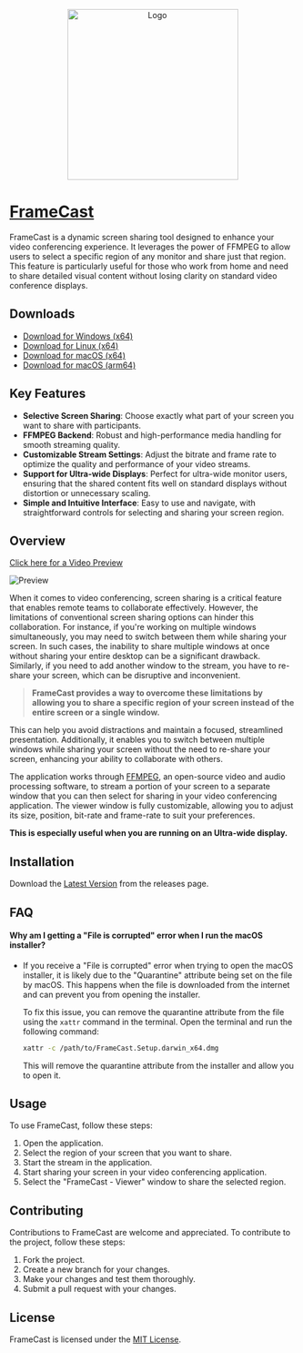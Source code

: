<p align="center">
    <img src="./public/icon.png" width="300" alt="Logo">
</p>

# [FrameCast](https://framecast.app/)

FrameCast is a dynamic screen sharing tool designed to enhance your video conferencing experience. It leverages the power of FFMPEG to allow users to select a specific region of any monitor and share just that region. This feature is particularly useful for those who work from home and need to share detailed visual content without losing clarity on standard video conference displays.

## Downloads

- [Download for Windows (x64)](https://github.com/nathan-fiscaletti/framecast/releases/latest/download/FrameCast.Setup.windows_amd64.exe)
- [Download for Linux (x64)](https://github.com/nathan-fiscaletti/framecast/releases/latest/download/FrameCast.Setup.linux_amd64.deb)
- [Download for macOS (x64)](https://github.com/nathan-fiscaletti/framecast/releases/latest/download/FrameCast.Setup.darwin_x64.dmg)
- [Download for macOS (arm64)](https://github.com/nathan-fiscaletti/framecast/releases/latest/download/FrameCast.Setup.darwin_arm64.dmg)


## Key Features

- **Selective Screen Sharing**: Choose exactly what part of your screen you want to share with participants.
- **FFMPEG Backend**: Robust and high-performance media handling for smooth streaming quality.
- **Customizable Stream Settings**: Adjust the bitrate and frame rate to optimize the quality and performance of your video streams.
- **Support for Ultra-wide Displays**: Perfect for ultra-wide monitor users, ensuring that the shared content fits well on standard displays without distortion or unnecessary scaling.
- **Simple and Intuitive Interface**: Easy to use and navigate, with straightforward controls for selecting and sharing your screen region.

## Overview

[Click here for a Video Preview](https://youtu.be/hPjuXTlpybg)

![Preview](https://i.imgur.com/kktGDlw.png)

When it comes to video conferencing, screen sharing is a critical feature that enables remote teams to collaborate effectively. However, the limitations of conventional screen sharing options can hinder this collaboration. For instance, if you're working on multiple windows simultaneously, you may need to switch between them while sharing your screen. In such cases, the inability to share multiple windows at once without sharing your entire desktop can be a significant drawback. Similarly, if you need to add another window to the stream, you have to re-share your screen, which can be disruptive and inconvenient.

> **FrameCast provides a way to overcome these limitations by allowing you to share a specific region of your screen instead of the entire screen or a single window.**

This can help you avoid distractions and maintain a focused, streamlined presentation. Additionally, it enables you to switch between multiple windows while sharing your screen without the need to re-share your screen, enhancing your ability to collaborate with others.

The application works through [FFMPEG](https://ffmpeg.org/), an open-source video and audio processing software, to stream a portion of your screen to a separate window that you can then select for sharing in your video conferencing application. The viewer window is fully customizable, allowing you to adjust its size, position, bit-rate and frame-rate to suit your preferences.

**This is especially useful when you are running on an Ultra-wide display.**

## Installation

Download the [Latest Version](https://github.com/nathan-fiscaletti/framecast/releases/latest) from the releases page.

## FAQ

#### Why am I getting a "File is corrupted" error when I run the macOS installer?

  - If you receive a "File is corrupted" error when trying to open the macOS installer, it is likely due to the "Quarantine" attribute being set on the file by macOS. This happens when the file is downloaded from the internet and can prevent you from opening the installer. 

    To fix this issue, you can remove the quarantine attribute from the file using the `xattr` command in the terminal. Open the terminal and run the following command:

    ```bash
    xattr -c /path/to/FrameCast.Setup.darwin_x64.dmg
    ```

    This will remove the quarantine attribute from the installer and allow you to open it.

## Usage

To use FrameCast, follow these steps:

1. Open the application.
2. Select the region of your screen that you want to share.
3. Start the stream in the application.
4. Start sharing your screen in your video conferencing application.
5. Select the "FrameCast - Viewer" window to share the selected region.

## Contributing

Contributions to FrameCast are welcome and appreciated. To contribute to the project, follow these steps:

1. Fork the project.
2. Create a new branch for your changes.
3. Make your changes and test them thoroughly.
4. Submit a pull request with your changes.

## License

FrameCast is licensed under the [MIT License](./LICENSE).
